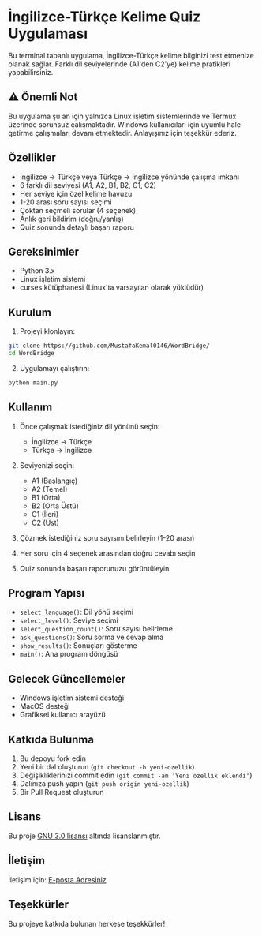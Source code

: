 # İngilizce-Türkçe Kelime Quiz Uygulaması

Bu terminal tabanlı uygulama, İngilizce-Türkçe kelime bilginizi test etmenize olanak sağlar. Farklı dil seviyelerinde (A1'den C2'ye) kelime pratikleri yapabilirsiniz.

## ⚠️ Önemli Not

Bu uygulama şu an için yalnızca Linux işletim sistemlerinde ve Termux üzerinde sorunsuz çalışmaktadır. Windows kullanıcıları için uyumlu hale getirme çalışmaları devam etmektedir. Anlayışınız için teşekkür ederiz.

## Özellikler

- İngilizce → Türkçe veya Türkçe → İngilizce yönünde çalışma imkanı
- 6 farklı dil seviyesi (A1, A2, B1, B2, C1, C2)
- Her seviye için özel kelime havuzu
- 1-20 arası soru sayısı seçimi
- Çoktan seçmeli sorular (4 seçenek)
- Anlık geri bildirim (doğru/yanlış)
- Quiz sonunda detaylı başarı raporu

## Gereksinimler

- Python 3.x
- Linux işletim sistemi
- curses kütüphanesi (Linux'ta varsayılan olarak yüklüdür)

## Kurulum

1. Projeyi klonlayın:
```bash
git clone https://github.com/MustafaKemal0146/WordBridge/
cd WordBridge
```

2. Uygulamayı çalıştırın:
```bash
python main.py
```

## Kullanım

1. Önce çalışmak istediğiniz dil yönünü seçin:
   - İngilizce → Türkçe
   - Türkçe → İngilizce

2. Seviyenizi seçin:
   - A1 (Başlangıç)
   - A2 (Temel)
   - B1 (Orta)
   - B2 (Orta Üstü)
   - C1 (İleri)
   - C2 (Üst)

3. Çözmek istediğiniz soru sayısını belirleyin (1-20 arası)

4. Her soru için 4 seçenek arasından doğru cevabı seçin

5. Quiz sonunda başarı raporunuzu görüntüleyin

## Program Yapısı

- `select_language()`: Dil yönü seçimi
- `select_level()`: Seviye seçimi
- `select_question_count()`: Soru sayısı belirleme
- `ask_questions()`: Soru sorma ve cevap alma
- `show_results()`: Sonuçları gösterme
- `main()`: Ana program döngüsü

## Gelecek Güncellemeler

- Windows işletim sistemi desteği
- MacOS desteği
- Grafiksel kullanıcı arayüzü

## Katkıda Bulunma

1. Bu depoyu fork edin
2. Yeni bir dal oluşturun (`git checkout -b yeni-ozellik`)
3. Değişikliklerinizi commit edin (`git commit -am 'Yeni özellik eklendi'`)
4. Dalınıza push yapın (`git push origin yeni-ozellik`)
5. Bir Pull Request oluşturun

## Lisans

Bu proje [GNU 3.0 lisansı](LICENSE) altında lisanslanmıştır.

## İletişim

İletişim için: [E-posta Adresiniz](mailto:ismustafakemal0146@gmail.com)

## Teşekkürler

Bu projeye katkıda bulunan herkese teşekkürler!
